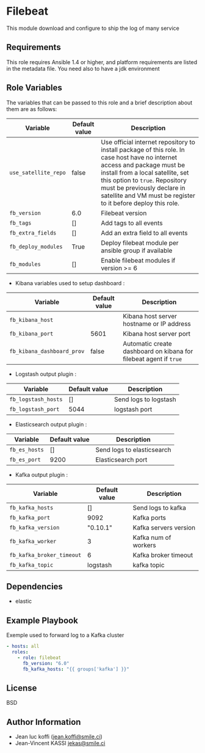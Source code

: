 Filebeat
=========

This module download and configure to ship the log of many service

Requirements
------------

This role requires Ansible 1.4 or higher, and platform requirements are listed in the metadata file.
You need also to have a jdk environment

Role Variables
--------------

The variables that can be passed to this role and a brief description about them are as follows:

Variable | Default value | Description
-------- | ------------- | -----------
`use_satellite_repo` | false | Use official internet repository to install package of this role. In case host have no internet access and package must be install from a local satellite, set this option to `true`. Repository must be previously declare in satellite and VM must be register to it before deploy this role.
`fb_version` | 6.0 | Filebeat version
`fb_tags` | [] | Add tags to all events
`fb_extra_fields` | [] | Add an extra field to all events
`fb_deploy_modules` | True | Deploy filebeat module per ansible group if available
`fb_modules` | [] | Enable filebeat modules if version >= 6

* Kibana variables used to setup dashboard :

Variable | Default value | Description
-------- | ------------- | -----------
`fb_kibana_host` |  | Kibana host server hostname or IP address
`fb_kibana_port` | 5601 | Kibana host server port
`fb_kibana_dashboard_prov` | false | Automatic create dashboard on kibana for filebeat agent if `true`

* Logstash output plugin :

Variable | Default value | Description
-------- | ------------- | -----------
`fb_logstash_hosts` | [] | Send logs to logstash
`fb_logstash_port` | 5044 | logstash port

* Elasticsearch output plugin :

Variable | Default value | Description
-------- | ------------- | -----------
`fb_es_hosts` | [] | Send logs to elasticsearch
`fb_es_port` | 9200 | Elasticsearch port

* Kafka output plugin :

Variable | Default value | Description
-------- | ------------- | -----------
`fb_kafka_hosts` | [] | Send logs to kafka
`fb_kafka_port` | 9092 | Kafka ports
`fb_kafka_version` | "0.10.1" | Kafka servers version
`fb_kafka_worker` | 3 | Kafka num of workers
`fb_kafka_broker_timeout` | 6 | Kafka broker timeout
`fb_kafka_topic` | logstash | kafka topic

Dependencies
------------

* elastic

Example Playbook
----------------

Exemple used to forward log to a Kafka cluster

```yml
- hosts: all
  roles:
    - role: filebeat
      fb_version: "6.0"
      fb_kafka_hosts: "{{ groups['kafka'] }}"

```

License
-------

BSD

Author Information
------------------

* Jean luc koffi (jean.koffi@smile.ci)
* Jean-Vincent KASSI <jekas@smile.ci>
